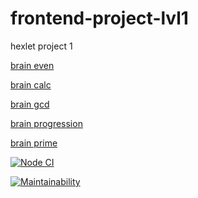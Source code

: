 # frontend-project-lvl1
hexlet project 1

[brain even](https://asciinema.org/a/LmoBC2xtrSNS7IHbV0DPhS29O)

[brain calc](https://asciinema.org/a/k3DW3KZNsK7aZ0sIDcqscr1cW)

[brain gcd](https://asciinema.org/a/3VtyxL9C7TQZu0MG5agpiYBZ0)

[brain progression](https://asciinema.org/a/lz9NpxxbmpUWz5qqYZq6cvc0z)

[brain prime](https://asciinema.org/a/EMcL46P4gCXzbhg3Fune501YK)

[![Node CI](https://github.com/MIIIG/frontend-project-lvl1/workflows/Node%20CI/badge.svg)](https://github.com/MIIIG/frontend-project-lvl1/actions)

[![Maintainability](https://api.codeclimate.com/v1/badges/a99a88d28ad37a79dbf6/maintainability)](https://codeclimate.com/github/codeclimate/codeclimate/maintainability)
